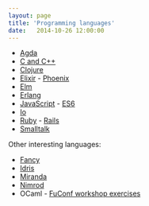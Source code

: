 ```yaml
---
layout: page
title: 'Programming languages'
date:   2014-10-26 12:00:00
---
```


* [Agda](/notes/agda.html)
* [C and C++](/notes/c.html)
* [Clojure](/notes/clojure.html)
* [Elixir](/notes/elixir.html) - [Phoenix](/notes/phoenix.html)
* [Elm](/notes/elm.html)
* [Erlang](/notes/erlang.html)
* [JavaScript](/notes/js.html) - [ES6](/notes/es6.html)
* [Io](/notes/io.html)
* [Ruby](/notes/ruby.html) - [Rails](/notes/rails.html)
* [Smalltalk](/notes/smalltalk.html)

Other interesting languages:

* [Fancy](http://www.fancy-lang.org/)
* [Idris](http://www.idris-lang.org/example/)
* [Miranda](http://miranda.org.uk/)
* [Nimrod](http://nimrod-lang.org/documentation.html)
* OCaml - [FuConf workshop exercises](http://gazagnaire.org/fuconf14/)
